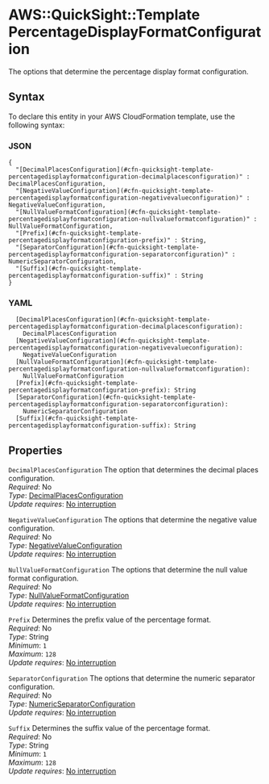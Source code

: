 # AWS::QuickSight::Template PercentageDisplayFormatConfiguration<a name="aws-properties-quicksight-template-percentagedisplayformatconfiguration"></a>

The options that determine the percentage display format configuration\.

## Syntax<a name="aws-properties-quicksight-template-percentagedisplayformatconfiguration-syntax"></a>

To declare this entity in your AWS CloudFormation template, use the following syntax:

### JSON<a name="aws-properties-quicksight-template-percentagedisplayformatconfiguration-syntax.json"></a>

```
{
  "[DecimalPlacesConfiguration](#cfn-quicksight-template-percentagedisplayformatconfiguration-decimalplacesconfiguration)" : DecimalPlacesConfiguration,
  "[NegativeValueConfiguration](#cfn-quicksight-template-percentagedisplayformatconfiguration-negativevalueconfiguration)" : NegativeValueConfiguration,
  "[NullValueFormatConfiguration](#cfn-quicksight-template-percentagedisplayformatconfiguration-nullvalueformatconfiguration)" : NullValueFormatConfiguration,
  "[Prefix](#cfn-quicksight-template-percentagedisplayformatconfiguration-prefix)" : String,
  "[SeparatorConfiguration](#cfn-quicksight-template-percentagedisplayformatconfiguration-separatorconfiguration)" : NumericSeparatorConfiguration,
  "[Suffix](#cfn-quicksight-template-percentagedisplayformatconfiguration-suffix)" : String
}
```

### YAML<a name="aws-properties-quicksight-template-percentagedisplayformatconfiguration-syntax.yaml"></a>

```
  [DecimalPlacesConfiguration](#cfn-quicksight-template-percentagedisplayformatconfiguration-decimalplacesconfiguration): 
    DecimalPlacesConfiguration
  [NegativeValueConfiguration](#cfn-quicksight-template-percentagedisplayformatconfiguration-negativevalueconfiguration): 
    NegativeValueConfiguration
  [NullValueFormatConfiguration](#cfn-quicksight-template-percentagedisplayformatconfiguration-nullvalueformatconfiguration): 
    NullValueFormatConfiguration
  [Prefix](#cfn-quicksight-template-percentagedisplayformatconfiguration-prefix): String
  [SeparatorConfiguration](#cfn-quicksight-template-percentagedisplayformatconfiguration-separatorconfiguration): 
    NumericSeparatorConfiguration
  [Suffix](#cfn-quicksight-template-percentagedisplayformatconfiguration-suffix): String
```

## Properties<a name="aws-properties-quicksight-template-percentagedisplayformatconfiguration-properties"></a>

`DecimalPlacesConfiguration`  <a name="cfn-quicksight-template-percentagedisplayformatconfiguration-decimalplacesconfiguration"></a>
The option that determines the decimal places configuration\.  
*Required*: No  
*Type*: [DecimalPlacesConfiguration](aws-properties-quicksight-template-decimalplacesconfiguration.md)  
*Update requires*: [No interruption](https://docs.aws.amazon.com/AWSCloudFormation/latest/UserGuide/using-cfn-updating-stacks-update-behaviors.html#update-no-interrupt)

`NegativeValueConfiguration`  <a name="cfn-quicksight-template-percentagedisplayformatconfiguration-negativevalueconfiguration"></a>
The options that determine the negative value configuration\.  
*Required*: No  
*Type*: [NegativeValueConfiguration](aws-properties-quicksight-template-negativevalueconfiguration.md)  
*Update requires*: [No interruption](https://docs.aws.amazon.com/AWSCloudFormation/latest/UserGuide/using-cfn-updating-stacks-update-behaviors.html#update-no-interrupt)

`NullValueFormatConfiguration`  <a name="cfn-quicksight-template-percentagedisplayformatconfiguration-nullvalueformatconfiguration"></a>
The options that determine the null value format configuration\.  
*Required*: No  
*Type*: [NullValueFormatConfiguration](aws-properties-quicksight-template-nullvalueformatconfiguration.md)  
*Update requires*: [No interruption](https://docs.aws.amazon.com/AWSCloudFormation/latest/UserGuide/using-cfn-updating-stacks-update-behaviors.html#update-no-interrupt)

`Prefix`  <a name="cfn-quicksight-template-percentagedisplayformatconfiguration-prefix"></a>
Determines the prefix value of the percentage format\.  
*Required*: No  
*Type*: String  
*Minimum*: `1`  
*Maximum*: `128`  
*Update requires*: [No interruption](https://docs.aws.amazon.com/AWSCloudFormation/latest/UserGuide/using-cfn-updating-stacks-update-behaviors.html#update-no-interrupt)

`SeparatorConfiguration`  <a name="cfn-quicksight-template-percentagedisplayformatconfiguration-separatorconfiguration"></a>
The options that determine the numeric separator configuration\.  
*Required*: No  
*Type*: [NumericSeparatorConfiguration](aws-properties-quicksight-template-numericseparatorconfiguration.md)  
*Update requires*: [No interruption](https://docs.aws.amazon.com/AWSCloudFormation/latest/UserGuide/using-cfn-updating-stacks-update-behaviors.html#update-no-interrupt)

`Suffix`  <a name="cfn-quicksight-template-percentagedisplayformatconfiguration-suffix"></a>
Determines the suffix value of the percentage format\.  
*Required*: No  
*Type*: String  
*Minimum*: `1`  
*Maximum*: `128`  
*Update requires*: [No interruption](https://docs.aws.amazon.com/AWSCloudFormation/latest/UserGuide/using-cfn-updating-stacks-update-behaviors.html#update-no-interrupt)